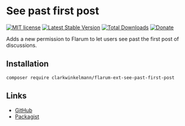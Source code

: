 # See past first post

[![MIT license](https://img.shields.io/badge/license-MIT-blue.svg)](https://github.com/clarkwinkelmann/flarum-ext-see-past-first-post/blob/master/LICENSE.md) [![Latest Stable Version](https://img.shields.io/packagist/v/clarkwinkelmann/flarum-ext-see-past-first-post.svg)](https://packagist.org/packages/clarkwinkelmann/flarum-ext-see-past-first-post) [![Total Downloads](https://img.shields.io/packagist/dt/clarkwinkelmann/flarum-ext-see-past-first-post.svg)](https://packagist.org/packages/clarkwinkelmann/flarum-ext-see-past-first-post) [![Donate](https://img.shields.io/badge/paypal-donate-yellow.svg)](https://www.paypal.me/clarkwinkelmann)

Adds a new permission to Flarum to let users see past the first post of discussions.

## Installation

    composer require clarkwinkelmann/flarum-ext-see-past-first-post

## Links

- [GitHub](https://github.com/clarkwinkelmann/flarum-ext-see-past-first-post)
- [Packagist](https://packagist.org/packages/clarkwinkelmann/flarum-ext-see-past-first-post)
